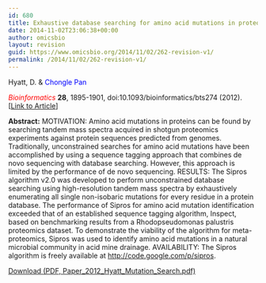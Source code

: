 ```yaml
---
id: 680
title: Exhaustive database searching for amino acid mutations in proteomes.
date: 2014-11-02T23:06:38+00:00
author: omicsbio
layout: revision
guid: https://www.omicsbio.org/2014/11/02/262-revision-v1/
permalink: /2014/11/02/262-revision-v1/
---
```

Hyatt, D. & <span style="color: #0000ff;">Chongle Pan</span>

<span style="color: #ff0000;"><em>Bioinformatics</em> </span>**28**, 1895-1901, doi:10.1093/bioinformatics/bts274 (2012). [[Link to Article](http://bioinformatics.oxfordjournals.org/content/28/14/1895.long)]

<!--more-->

**Abstract:** MOTIVATION: Amino acid mutations in proteins can be found by searching tandem mass spectra acquired in shotgun proteomics experiments against protein sequences predicted from genomes. Traditionally, unconstrained searches for amino acid mutations have been accomplished by using a sequence tagging approach that combines de novo sequencing with database searching. However, this approach is limited by the performance of de novo sequencing. RESULTS: The Sipros algorithm v2.0 was developed to perform unconstrained database searching using high-resolution tandem mass spectra by exhaustively enumerating all single non-isobaric mutations for every residue in a protein database. The performance of Sipros for amino acid mutation identification exceeded that of an established sequence tagging algorithm, Inspect, based on benchmarking results from a Rhodopseudomonas palustris proteomics dataset. To demonstrate the viability of the algorithm for meta-proteomics, Sipros was used to identify amino acid mutations in a natural microbial community in acid mine drainage. AVAILABILITY: The Sipros algorithm is freely available at <http://code.google.com/p/sipros>.

<p class="gde-text">
  <a href="https://www.omicsbio.org/wp-content/uploads/2012/07/Paper_2012_Hyatt_Mutation_Search.pdf" class="gde-link" onClick="_gaq.push(['_trackEvent', 'Google Doc Embedder', 'Download', this.href]);">Download (PDF, Paper_2012_Hyatt_Mutation_Search.pdf)</a>
</p>